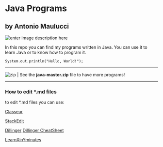 # Java Programs
## by Antonio Maulucci

![enter image description here](https://camo.githubusercontent.com/156e6da163c7b658e3386428706f5f80d18a4445/68747470733a2f2f7333302e706f7374696d672e6f72672f707537327a6a75626c2f4a6176615f6c6f676f5f69636f6e2e706e67)

In this repo you can find my programs written in Java. You can use it to learn Java or to know how to program it.

    System.out.println("Hello, World!");


----------
![zip](http://www.freeiconspng.com/download/6853) | See the **java-master.zip** file to have more programs!

----------


### How to edit *.md files

to edit *.md files you can use:

[Classeur](https://app.classeur.io)

[StackEdit](https://stackedit.io)

[Dillinger](http://dillinger.io/)
[Dillinger CheatSheet](https://github.com/adam-p/markdown-here/wiki/Markdown-Cheatsheet)

[LearnXinYminutes](https://learnxinyminutes.com/docs/it-it/markdown/)



